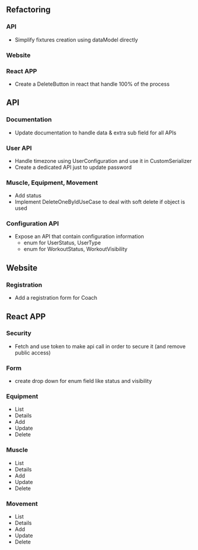 ## Refactoring
### API
 * Simplify fixtures creation using dataModel directly
### Website
### React APP
* Create a DeleteButton in react that handle 100% of the process

## API
### Documentation
 * Update documentation to handle data & extra sub field for all APIs
### User API
 * Handle timezone using UserConfiguration and use it in CustomSerializer
 * Create a dedicated API just to update password
### Muscle, Equipment, Movement
 * Add status
 * Implement DeleteOneByIdUseCase to deal with soft delete if object is used
### Configuration API
* Expose an API that contain configuration information
  * enum for UserStatus, UserType
  * enum for WorkoutStatus, WorkoutVisibility

## Website
### Registration
* Add a registration form for Coach

## React APP
### Security
 * Fetch and use token to make api call in order to secure it (and remove public access)
### Form
 * create drop down for enum field like status and visibility
### Equipment
 * List
 * Details
 * Add
 * Update
 * Delete
### Muscle
* List
* Details
* Add
* Update
* Delete
### Movement
 * List
 * Details
 * Add
 * Update
 * Delete
